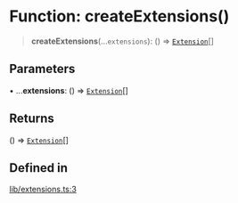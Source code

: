 # Function: createExtensions()

> **createExtensions**(...`extensions`): () => [`Extension`](../../sdk/classes/Extension.md)[]

## Parameters

• ...**extensions**: () => [`Extension`](../../sdk/classes/Extension.md)[]

## Returns

() => [`Extension`](../../sdk/classes/Extension.md)[]

## Defined in

[lib/extensions.ts:3](https://github.com/andreisergiu98/baeta/blob/277f62f15bfdecc05d507a84e60b62e5bc08a747/packages/core/lib/extensions.ts#L3)
